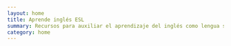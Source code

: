 ```yaml
---
layout: home
title: Aprende inglés ESL
summary: Recursos para auxiliar el aprendizaje del inglés como lengua secundaria.
category: home
---
```

